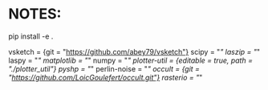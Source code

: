 # NOTES:

pip install -e .

vsketch = {git = "https://github.com/abey79/vsketch"}
scipy = "*"
laszip = "*"
laspy = "*"
matplotlib = "*"
numpy = "*"
plotter-util = {editable = true, path = "./plotter_util"}
pyshp = "*"
perlin-noise = "*"
occult = {git = "https://github.com/LoicGoulefert/occult.git"}
rasterio = "*"